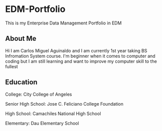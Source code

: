 # EDM-Portfolio
This is my Enterprise Data Management Portfolio in EDM
## About Me

Hi I am Carlos Miguel Aguinaldo and I am currently 1st year taking BS Infromation System course. I'm beginner when it comes to computer and coding but I am still learning and want to improve my computer skill to the fullest

## Education

College: City College of Angeles

Senior High School: Jose C. Feliciano College Foundation

High School: Camachiles National High School

Elementary: Dau Elementary School
